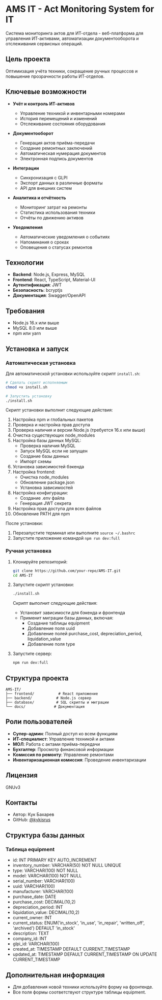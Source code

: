 # AMS IT - Act Monitoring System for IT

Система мониторинга актов для ИТ-отдела - веб-платформа для управления ИТ-активами, автоматизации документооборота и отслеживания сервисных операций.

## Цель проекта

Оптимизация учёта техники, сокращение ручных процессов и повышение прозрачности работы ИТ-отделов.

## Ключевые возможности

* **Учёт и контроль ИТ-активов**
  * Управление техникой и инвентарными номерами
  * История перемещений и изменений
  * Отслеживание состояния оборудования

* **Документооборот**
  * Генерация актов приёма-передачи
  * Создание ремонтных заключений
  * Автоматическая нумерация документов
  * Электронная подпись документов

* **Интеграции**
  * Синхронизация с GLPI
  * Экспорт данных в различные форматы
  * API для внешних систем

* **Аналитика и отчётность**
  * Мониторинг затрат на ремонты
  * Статистика использования техники
  * Отчёты по движению активов

* **Уведомления**
  * Автоматические уведомления о событиях
  * Напоминания о сроках
  * Оповещения о статусах ремонтов

## Технологии

* **Backend**: Node.js, Express, MySQL
* **Frontend**: React, TypeScript, Material-UI
* **Аутентификация**: JWT
* **Безопасность**: bcryptjs
* **Документация**: Swagger/OpenAPI

## Требования

* Node.js 16.x или выше
* MySQL 8.0 или выше
* npm или yarn

## Установка и запуск

### Автоматическая установка

Для автоматической установки используйте скрипт `install.sh`:

```bash
# Сделать скрипт исполняемым
chmod +x install.sh

# Запустить установку
./install.sh
```

Скрипт установки выполнит следующие действия:
1. Настройка npm и глобальных пакетов
2. Проверка и настройка прав доступа
3. Проверка наличия и версии Node.js (требуется 16.x или выше)
4. Очистка существующих node_modules
5. Настройка базы данных MySQL:
   - Проверка наличия MySQL
   - Запуск MySQL если не запущен
   - Создание базы данных
   - Импорт схемы
6. Установка зависимостей бэкенда
7. Настройка frontend:
   - Очистка node_modules
   - Обновление package.json
   - Установка зависимостей
8. Настройка конфигурации:
   - Создание .env файла
   - Генерация JWT секрета
9. Настройка прав доступа для всех файлов
10. Обновление PATH для npm

После установки:
1. Перезапустите терминал или выполните `source ~/.bashrc`
2. Запустите приложение командой `npm run dev:full`

### Ручная установка

1. Клонируйте репозиторий:
   ```bash
   git clone https://github.com/your-repo/AMS-IT.git
   cd AMS-IT
   ```

2. Запустите скрипт установки:
   ```bash
   ./install.sh
   ```

   Скрипт выполнит следующие действия:
   - Установит зависимости для бэкенда и фронтенда
   - Применит миграции базы данных, включая:
     - Создание таблицы equipment
     - Добавление поля uuid
     - Добавление полей purchase_cost, depreciation_period, liquidation_value
     - Добавление поля type

3. Запустите сервер:
   ```bash
   npm run dev:full
   ```

## Структура проекта

```
AMS-IT/
├── frontend/           # React приложение
├── backend/           # Node.js сервер
├── database/          # SQL скрипты и миграции
└── docs/             # Документация
```

## Роли пользователей

* **Супер-админ**: Полный доступ ко всем функциям
* **ИТ-специалист**: Управление техникой и актами
* **МОЛ**: Работа с актами приёма-передачи
* **Бухгалтер**: Просмотр финансовой информации
* **Комиссия по ремонту**: Управление ремонтами
* **Инвентаризационная комиссия**: Проведение инвентаризации

## Лицензия

GNUv3

## Контакты

* Автор: Кук Бахарев
* GitHub: [@kykisrus](https://github.com/kykisrus) 

## Структура базы данных

### Таблица equipment
- id: INT PRIMARY KEY AUTO_INCREMENT
- inventory_number: VARCHAR(50) NOT NULL UNIQUE
- type: VARCHAR(100) NOT NULL
- model: VARCHAR(100) NOT NULL
- serial_number: VARCHAR(100)
- uuid: VARCHAR(100)
- manufacturer: VARCHAR(100)
- purchase_date: DATE
- purchase_cost: DECIMAL(10,2)
- depreciation_period: INT
- liquidation_value: DECIMAL(10,2)
- current_owner: INT
- current_status: ENUM('in_stock', 'in_use', 'in_repair', 'written_off', 'archived') DEFAULT 'in_stock'
- description: TEXT
- company_id: INT
- glpi_id: VARCHAR(100)
- created_at: TIMESTAMP DEFAULT CURRENT_TIMESTAMP
- updated_at: TIMESTAMP DEFAULT CURRENT_TIMESTAMP ON UPDATE CURRENT_TIMESTAMP

## Дополнительная информация
- Для добавления новой техники используйте форму на фронтенде.
- Все поля формы соответствуют структуре таблицы equipment.

